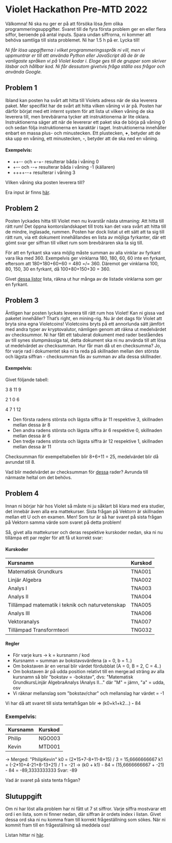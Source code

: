 # Violet Hackathon Pre-MTD 2022

Välkomna! Ni ska nu ger er på att försöka lösa *fem* olika programmeringsuppgifter. Svaret till de fyra första problem ger en eller flera siffor, beroende på antal inputs. Spara undan siffrorna, ni kommer att behöva samtliga till sista problemet. Ni har 1.5 h på er. Lycka till!

*Ni får lösa uppgifterna i vilket programmeringsspråk ni vill, men vi uppmuntrar er till att använda Python eller JavaScript då de är de vanligaste språken vi på Violet kodar i. Eloge ges till de grupper som skriver läsbar och hållbar kod. Ni får dessutom givetvis fråga ställa oss frågor och använda Google.*

## Problem 1
Ibland kan posten ha svårt att hitta till Violets adress när de ska leverera paket. Mer specifikt har de svårt att hitta vilken våning vi är på. Posten har därför börjat med ett internt system för att lista ut vilken våning de ska leverera till, men brevbärarna tycker att instruktionerna är lite oklara. Instruktionerna säger att när de levererar ett paket ska de börja på våning 0 och sedan följa instruktionerna en karaktär i taget. Instruktionerna innehåller enbart en massa plus- och minustecken. Ett plustecken, **+**, betyder att de ska upp en våning, ett minustecken, **-**, betyder att de ska ned en våning.

#### Exempelvis: 
* ++-- och +-+- resulterar båda i våning 0
* +-- och --+ resulterar båda i våning -1 (källaren)
* ++++--+ resulterar i våning 3

Vilken våning ska posten leverera till?

Era input är finns [här](https://gist.githubusercontent.com/kavailis/4710b5a3b42eddf20de753e47ba61394/raw/e660ed6153a3c4781bff29f9070b1db3d334bc6d/problem_1.txt).


## Problem 2
Posten lyckades hitta till Violet men nu kvarstår nästa utmaning: Att hitta till rätt rum! Det öppna kontorslandskapet till trots kan det vara svårt att hitta till de mindre, inglasade, rummen. Posten har dock listat ut ett sätt att ta sig till rätt rum, via ett dokument innehållandes en lista av möjliga fyrkanter, där ett gömt svar ger siffran till vilket rum som brevbäraren ska ta sig till. 

För att en fyrkant ska vara möjlig måste summan av alla vinklar av fyrkant vara lika med 360. Exempelvis ger vinklarna 180, 180, 60, 60 inte en fyrkant, eftersom att 180+180+60+60 = 480 =/= 360. Däremot ger vinklarna 100, 80, 150, 30 en fyrkant, då 100+80+150+30 = 360.

Givet [dessa listor](https://gist.githubusercontent.com/kavailis/4710b5a3b42eddf20de753e47ba61394/raw/776682304af2657382810f0fb23a66b8d221cf65/problem_2.txt) lista, räkna ut hur många av de listade vinklarna som ger en fyrkant.

## Problem 3
Äntligen har posten lyckats leverera till rätt rum hos Violet! Kan ni gissa vad paketet innehåller? That’s right, en mining-rig. Nu är det dags för Violet att bryta sina egna Violetcoins! Violetcoins bryts på ett annorlunda sätt jämfört med andra typer av kryptovalutor, nämligen genom att räkna ut medelvärdet av checksummor. Ni har fått ett tabulerat dokument med rader beståendes av till synes slumpmässiga tal, detta dokument ska ni nu använda till att lösa ut medelvärdet av checksumman. Hur får man då ut en checksumma? Jo, för varje rad i dokumentet ska ni ta reda på skillnaden mellan den största och lägsta siffran - checksumman fås av summan av alla dessa skillnader.

#### Exempelvis: 
Givet följande tabell:

3 8 11 9

2 1 0 6

4 7 1 12

* Den första radens största och lägsta siffra är 11 respektive 3, skillnaden mellan dessa är 8
* Den andra radens största och lägsta siffra är 6 respektive 0, skillnaden mellan dessa är 6
* Den tredje radens största och lägsta siffra är 12 respektive 1, skillnaden mellan dessa är 11

Checksumman för exempeltabellen blir 8+6+11 = 25, medelvärdet blir då avrundat till 8.

Vad blir medelvärdet av checksumman för [dessa](https://gist.githubusercontent.com/kavailis/4710b5a3b42eddf20de753e47ba61394/raw/03c9c072bdd1442781f63da5e30fdabf144487af/problem_3.txt) rader? Avrunda till närmaste heltal om det behövs.

## Problem 4

Innan ni börjar här hos Violet så måste ni ju såklart bli klara med era studier, det innebär även alla era mattekurser. Sista frågan på Vektorn är skillnaden mellan ett U och en examen. Men! Som tur är så har svaret på sista frågan på Vektorn samma värde som svaret på detta problem!

Så, givet alla mattekurser och deras respektive kurskoder nedan, ska ni nu tillämpa ett par regler för att få ut korrekt svar:

#### Kurskoder
| Kursnamn | Kurskod |
| :--------- | :----------- |
| Matematisk Grundkurs | TNA001 |
| Linjär Algebra | TNA002 |
| Analys I | TNA003 |
| Analys II | TNA004 |
| Tillämpad matematik i teknik och naturvetenskap | TNA005 |
| Analys III | TNA006 |
| Vektoranalys | TNA007 |
| Tillämpad Transformteori | TNG032 |

#### Regler
- För varje kurs &rarr; k = kursnamn / kod 
- Kursnamn = summan av bokstavsvärdena (a = 0, b = 1..)
- Om bokstaven är en versal blir värdet fördubblat (A = 0, B = 2, C = 4..)
- Om bokstaven är på udda position relativt till en merge:ad sträng av alla kursnamn så blir "bokstav = -bokstav", 
dvs: "Matematisk GrundkursLinjär AlgebraAnalys IAnalys II..." där "M" = jämn, "a" = udda, osv 
- Vi räknar mellanslag som "bokstav/char" och mellanslag har värdet = -1

Vi har då att svaret till sista tentafrågan blir => (k0+k1+k2...) **-** 84
### Exempelvis: 
| Kursnamn | Kurskod |
| :--------- | :----------- |
| Philip | NGO003 |
| Kevin | MTD001 |
&rarr; 
Merged: "PhilipKevin"
k0 = (2\*15+7-8+11-8+15) / 3 = 15,6666666667
k1 = (-2\*10+4-21+8-13+21) / 1 = -21
&rarr; (k0 + k1) - 84 = (15,6666666667 + -21) - 84 = -89,3333333333
Svar: -89

Vad är svaret på sista tenta frågan?


## Slutuppgift
Om ni har löst alla problem har ni fått ut 7 st siffror. Varje siffra mostvarar ett ord i en lista, som ni finner nedan, där siffran är ordets index i listan. Givet dessa ord ska ni nu komma fram till korrekt frågeställning som sökes. När ni kommit fram till en frågeställning så meddela oss!

Listan hittar ni [här](https://gist.githubusercontent.com/kavailis/4710b5a3b42eddf20de753e47ba61394/raw/bc8b4362be6b8cb77adfd0bbe07a74f628aa9226/slutuppgift.txt).



